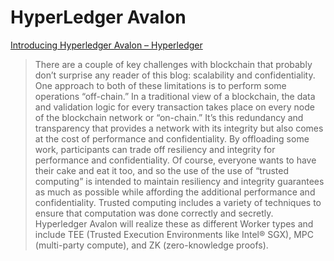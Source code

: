 # HyperLedger Avalon

[Introducing Hyperledger Avalon – Hyperledger](https://www.hyperledger.org/blog/2019/10/03/introducing-hyperledger-avalon)

> There are a couple of key challenges with blockchain that probably don’t surprise any reader of this blog: scalability and confidentiality. One approach to both of these limitations is to perform some operations “off-chain.” In a traditional view of a blockchain, the data and validation logic for every transaction takes place on every node of the blockchain network or “on-chain.” It’s this redundancy and transparency that provides a network with its integrity but also comes at the cost of performance and confidentiality. By offloading some work, participants can trade off resiliency and integrity for performance and confidentiality. Of course, everyone wants to have their cake and eat it too, and so the use of the use of “trusted computing” is intended to maintain resiliency and integrity guarantees as much as possible while affording the additional performance and confidentiality. Trusted computing includes a variety of techniques to ensure that computation was done correctly and secretly. Hyperledger Avalon will realize these as different Worker types and include TEE (Trusted Execution Environments like Intel® SGX), MPC (multi-party compute), and ZK (zero-knowledge proofs).